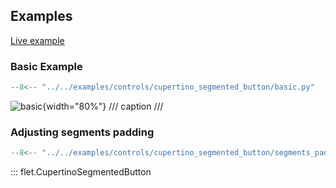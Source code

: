 ## Examples

[Live example](https://flet-controls-gallery.fly.dev/buttons/cupertinosegmentedbutton)

### Basic Example

```python
--8<-- "../../examples/controls/cupertino_segmented_button/basic.py"
```

![basic](../examples/controls/cupertino_segmented_button/media/basic.gif){width="80%"}
/// caption
///

### Adjusting segments padding

```python
--8<-- "../../examples/controls/cupertino_segmented_button/segments_padding.py"
```

::: flet.CupertinoSegmentedButton
